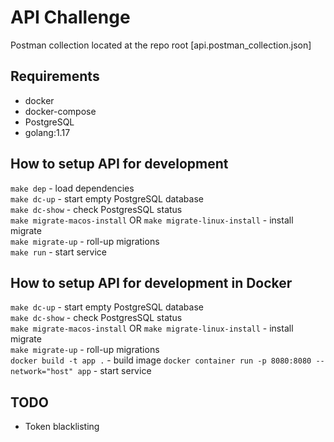 # API Challenge

Postman collection located at the repo root [api.postman_collection.json]

## Requirements

- docker
- docker-compose
- PostgreSQL
- golang:1.17

## How to setup API for development

```make dep``` - load dependencies\
```make dc-up``` - start empty PostgreSQL database  
```make dc-show``` - check PostgresSQL status\
```make migrate-macos-install``` OR ```make migrate-linux-install``` - install migrate\
```make migrate-up``` - roll-up migrations  
```make run``` - start service

## How to setup API for development in Docker

```make dc-up``` - start empty PostgreSQL database  
```make dc-show``` - check PostgresSQL status\
```make migrate-macos-install``` OR ```make migrate-linux-install``` - install migrate\
```make migrate-up``` - roll-up migrations  
```docker build -t app .``` - build image
```docker container run -p 8080:8080 --network="host" app``` - start service

## TODO

- Token blacklisting
